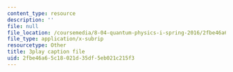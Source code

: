 ```yaml
---
content_type: resource
description: ''
file: null
file_location: /coursemedia/8-04-quantum-physics-i-spring-2016/2fbe46a65c18021d35df5eb021c215f3_S9RjSQro2e0.srt
file_type: application/x-subrip
resourcetype: Other
title: 3play caption file
uid: 2fbe46a6-5c18-021d-35df-5eb021c215f3
---
```

